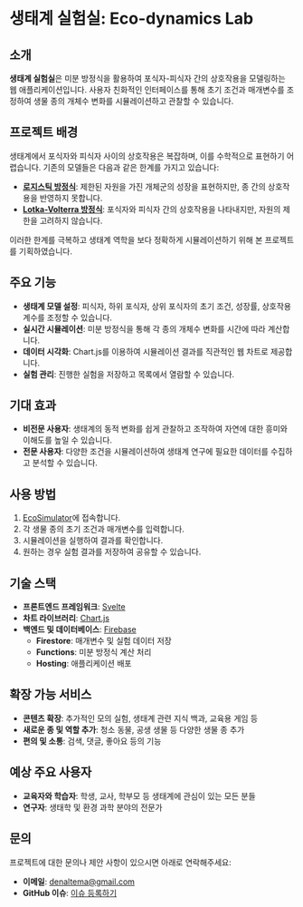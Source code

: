 # 생태계 실험실: Eco-dynamics Lab

## 소개

**생태계 실험실**은 미분 방정식을 활용하여 포식자-피식자 간의 상호작용을 모델링하는 웹 애플리케이션입니다. 사용자 친화적인 인터페이스를 통해 초기 조건과 매개변수를 조정하여 생물 종의 개체수 변화를 시뮬레이션하고 관찰할 수 있습니다.

## 프로젝트 배경

생태계에서 포식자와 피식자 사이의 상호작용은 복잡하며, 이를 수학적으로 표현하기 어렵습니다. 기존의 모델들은 다음과 같은 한계를 가지고 있습니다:

- [**로지스틱 방정식**](https://en.wikipedia.org/wiki/Logistic_function#In_ecology:_modeling_population_growth): 제한된 자원을 가진 개체군의 성장을 표현하지만, 종 간의 상호작용을 반영하지 못합니다.
- [**Lotka-Volterra 방정식**](https://en.wikipedia.org/wiki/Lotka%E2%80%93Volterra_equations): 포식자와 피식자 간의 상호작용을 나타내지만, 자원의 제한을 고려하지 않습니다.

이러한 한계를 극복하고 생태계 역학을 보다 정확하게 시뮬레이션하기 위해 본 프로젝트를 기획하였습니다.

## 주요 기능

- **생태계 모델 설정**: 피식자, 하위 포식자, 상위 포식자의 초기 조건, 성장률, 상호작용 계수를 조정할 수 있습니다.
- **실시간 시뮬레이션**: 미분 방정식을 통해 각 종의 개체수 변화를 시간에 따라 계산합니다.
- **데이터 시각화**: Chart.js를 이용하여 시뮬레이션 결과를 직관적인 웹 차트로 제공합니다.
- **실험 관리**: 진행한 실험을 저장하고 목록에서 열람할 수 있습니다.

## 기대 효과

- **비전문 사용자**: 생태계의 동적 변화를 쉽게 관찰하고 조작하여 자연에 대한 흥미와 이해도를 높일 수 있습니다.
- **전문 사용자**: 다양한 조건을 시뮬레이션하여 생태계 연구에 필요한 데이터를 수집하고 분석할 수 있습니다.

## 사용 방법

1. [EcoSimulator](https://ecodynamicslab.web.app/#/EcoSimulator)에 접속합니다.
2. 각 생물 종의 초기 조건과 매개변수를 입력합니다.
3. 시뮬레이션을 실행하여 결과를 확인합니다.
4. 원하는 경우 실험 결과를 저장하여 공유할 수 있습니다.

## 기술 스택

- **프론트엔드 프레임워크**: [Svelte](https://svelte.dev/)
- **차트 라이브러리**: [Chart.js](https://www.chartjs.org/)
- **백엔드 및 데이터베이스**: [Firebase](https://firebase.google.com/)
  - **Firestore**: 매개변수 및 실험 데이터 저장
  - **Functions**: 미분 방정식 계산 처리
  - **Hosting**: 애플리케이션 배포

## 확장 가능 서비스

- **콘텐츠 확장**: 추가적인 모의 실험, 생태계 관련 지식 백과, 교육용 게임 등
- **새로운 종 및 역할 추가**: 청소 동물, 공생 생물 등 다양한 생물 종 추가
- **편의 및 소통**: 검색, 댓글, 좋아요 등의 기능

## 예상 주요 사용자

- **교육자와 학습자**: 학생, 교사, 학부모 등 생태계에 관심이 있는 모든 분들
- **연구자**: 생태학 및 환경 과학 분야의 전문가

## 문의

프로젝트에 대한 문의나 제안 사항이 있으시면 아래로 연락해주세요:

- **이메일**: denaltema@gmail.com
- **GitHub 이슈**: [이슈 등록하기](https://github.com/CONG878/EcoDynamicsLab/issues)
